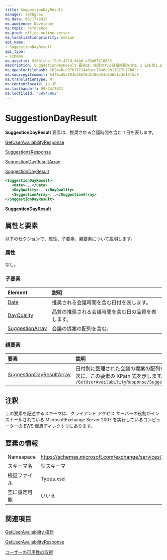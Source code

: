 ```yaml
---
title: SuggestionDayResult
manager: sethgros
ms.date: 09/17/2015
ms.audience: Developer
ms.topic: reference
ms.prod: office-online-server
ms.localizationpriority: medium
api_name:
- SuggestionDayResult
api_type:
- schema
ms.assetid: 916b1cbb-f2e3-471d-84b0-e33467616652
description: SuggestionDayResult 要素は、推奨される会議時間を含む 1 日を表します。
ms.openlocfilehash: fb24a8ce27b1f21448acc70a6c9b11927c77b8cc
ms.sourcegitcommit: 54f6cd5a704b36b76d110ee53a6d6c1c3e15f5a9
ms.translationtype: MT
ms.contentlocale: ja-JP
ms.lasthandoff: 09/24/2021
ms.locfileid: "59543962"
---
```

# <a name="suggestiondayresult"></a>SuggestionDayResult

**SuggestionDayResult** 要素は、推奨される会議時間を含む 1 日を表します。 
  
[GetUserAvailabilityResponse](getuseravailabilityresponse.md)
  
[SuggestionsResponse](suggestionsresponse.md)
  
[SuggestionDayResultArray](suggestiondayresultarray.md)
  
[SuggestionDayResult](suggestiondayresult.md)
  
```xml
<SuggestionDayResult>
   <Date>...</Date>
   <DayQuality>...</DayQuality>
   <SuggestionArray>...</SuggestionArray>
</SuggestionDayResult>
```

 **SuggestionDayResult**
## <a name="attributes-and-elements"></a>属性と要素

以下のセクションで、属性、子要素、親要素について説明します。
  
### <a name="attributes"></a>属性

なし。
  
### <a name="child-elements"></a>子要素

|**Element**|**説明**|
|:-----|:-----|
|[Date](date.md) <br/> |推奨される会議時間を含む日付を表します。  <br/> |
|[DayQuality](dayquality.md) <br/> |品質の推奨される会議時間を含む日の品質を表します。  <br/> |
|[SuggestionArray](suggestionarray.md) <br/> |会議の提案の配列を含む。  <br/> |
   
### <a name="parent-elements"></a>親要素

|**要素**|**説明**|
|:-----|:-----|
|[SuggestionDayResultArray](suggestiondayresultarray.md) <br/> |日付別に整理された会議の提案の配列を含む。  <br/> 次に、この要素の XPath 式を示します。  <br/>  `/GetUserAvailabilityResponse/SuggestionsResponse/SuggestionDayResultArray` <br/> |
   
## <a name="remarks"></a>注釈

この要素を記述するスキーマは、クライアント アクセス サーバーの役割がインストールされている MicrosoftExchange Server 2007 を実行しているコンピューターの EWS 仮想ディレクトリにあります。
  
## <a name="element-information"></a>要素の情報

|||
|:-----|:-----|
|Namespace  <br/> |https://schemas.microsoft.com/exchange/services/2006/types  <br/> |
|スキーマ名  <br/> |型スキーマ  <br/> |
|検証ファイル  <br/> |Types.xsd  <br/> |
|空に設定可能  <br/> |いいえ  <br/> |
   
## <a name="see-also"></a>関連項目



[GetUserAvailability 操作](getuseravailability-operation.md)
  
[GetUserAvailabilityResponse](getuseravailabilityresponse.md)


[ユーザーの可用性の取得](https://msdn.microsoft.com/library/d4133fcb-9b0f-4e6b-aadf-a389da83516a%28Office.15%29.aspx)

